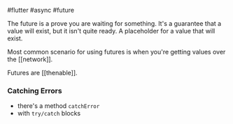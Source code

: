 #flutter #async #future

The future is a prove you are waiting for something. It's a guarantee that a value will exist, but it isn't quite ready.
A placeholder for a value that will exist.

Most common scenario for using futures is when you're getting values over the [[network]].

Futures are [[thenable]].

### Catching Errors
- there's a method `catchError`
- with `try/catch` blocks